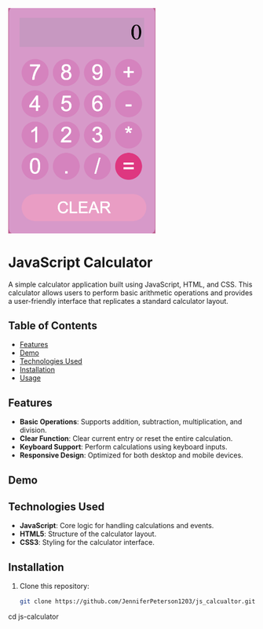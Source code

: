 <!-- ![JavaScript Calculator](images/calculator.png) -->
<img src="images/calculator.png" alt="JavaScript Calculator" style="width: 300px; height: auto;">

# JavaScript Calculator

A simple calculator application built using JavaScript, HTML, and CSS. This calculator allows users to perform basic arithmetic operations and provides a user-friendly interface that replicates a standard calculator layout.

## Table of Contents

- [Features](#features)
- [Demo](#demo)
- [Technologies Used](#technologies-used)
- [Installation](#installation)
- [Usage](#usage)
<!-- - [Contributing](#contributing)
- [License](#license) -->

## Features

- **Basic Operations**: Supports addition, subtraction, multiplication, and division.
- **Clear Function**: Clear current entry or reset the entire calculation.
- **Keyboard Support**: Perform calculations using keyboard inputs.
- **Responsive Design**: Optimized for both desktop and mobile devices.

## Demo

<!-- Check out a live demo [here](#) (replace `#` with the URL if you deploy your project). -->

## Technologies Used

- **JavaScript**: Core logic for handling calculations and events.
- **HTML5**: Structure of the calculator layout.
- **CSS3**: Styling for the calculator interface.

## Installation

1. Clone this repository:
   ```bash
   git clone https://github.com/JenniferPeterson1203/js_calcualtor.git
   ```

cd js-calculator

